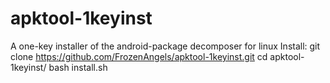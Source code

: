 # apktool-1keyinst
A one-key installer of the android-package decomposer for linux
Install:
git clone https://github.com/FrozenAngels/apktool-1keyinst.git
cd apktool-1keyinst/
bash install.sh
